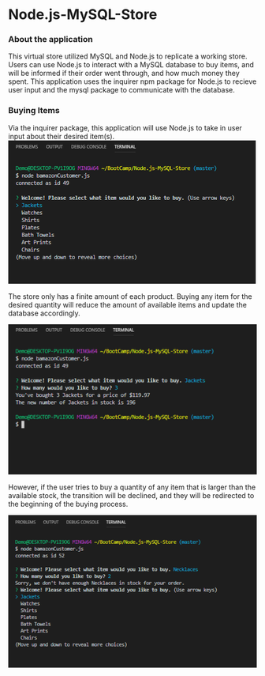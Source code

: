# Node.js-MySQL-Store

### About the application
This virtual store utilized MySQL and Node.js to replicate a working store. Users can use Node.js to interact with a MySQL database to buy items, and will be informed if their order went through, and how much money they spent. This application uses the inquirer npm package for Node.js to recieve user input and the mysql package to communicate with the database.

### Buying Items
Via the inquirer package, this application will use Node.js to take in user input about their desired item(s).
![Item list](/assets/images/item-list.PNG)

The store only has a finite amount of each product. Buying any item for the desired quantity will reduce the amount of available items and update the database accordingly.

![quanity](/assets/images/item-quantity.PNG)

However, if the user tries to buy a quantity of any item that is larger than the available stock, the transition will be declined, and they will be redirected to the beginning of the buying process.

![declined](/assets/images/declined.PNG)